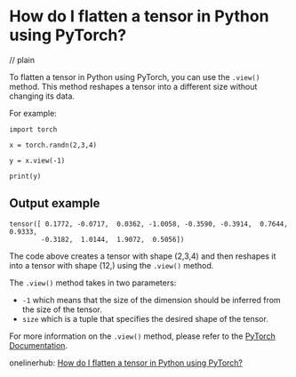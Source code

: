 # How do I flatten a tensor in Python using PyTorch?
// plain

To flatten a tensor in Python using PyTorch, you can use the `.view()` method. This method reshapes a tensor into a different size without changing its data.

For example:
```
import torch

x = torch.randn(2,3,4)

y = x.view(-1)

print(y)
```
## Output example

```
tensor([ 0.1772, -0.0717,  0.0362, -1.0058, -0.3590, -0.3914,  0.7644,  0.9333,
        -0.3182,  1.0144,  1.9072,  0.5056])
```

The code above creates a tensor with shape (2,3,4) and then reshapes it into a tensor with shape (12,) using the `.view()` method.

The `.view()` method takes in two parameters:
- `-1` which means that the size of the dimension should be inferred from the size of the tensor.
- `size` which is a tuple that specifies the desired shape of the tensor.

For more information on the `.view()` method, please refer to the [PyTorch Documentation](https://pytorch.org/docs/stable/tensors.html#torch.Tensor.view).

onelinerhub: [How do I flatten a tensor in Python using PyTorch?](https://onelinerhub.com/python-pytorch/how-do-i-flatten-a-tensor-in-python-using-pytorch)